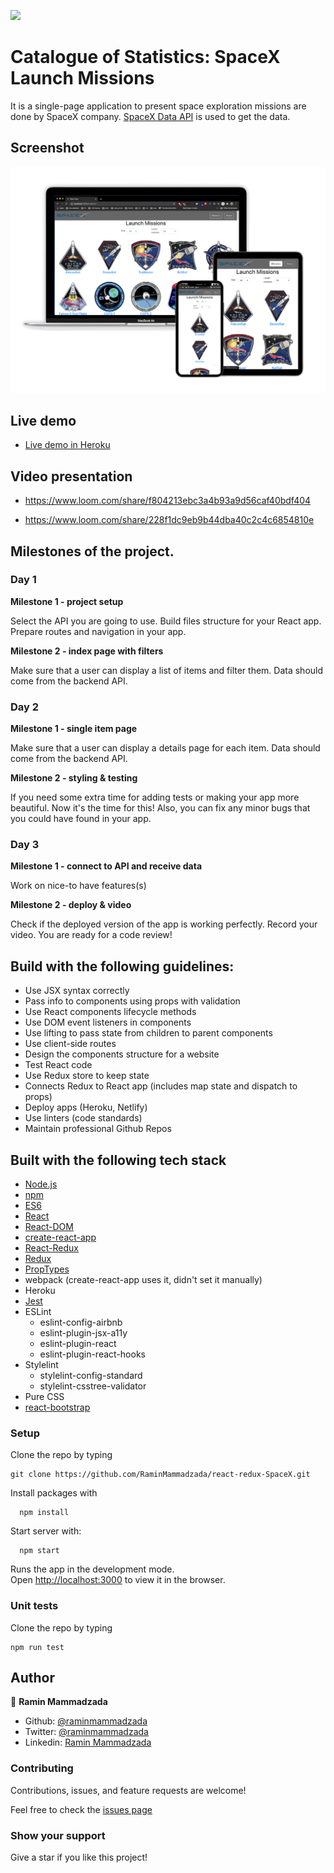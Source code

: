 ![](https://img.shields.io/badge/Microverse-blueviolet)

# Catalogue of Statistics: SpaceX Launch Missions

It is a single-page application to present space exploration missions are done by SpaceX company. [SpaceX Data API](https://docs.spacexdata.com/#intro) is used to get the data. 

## Screenshot

![screenshot](./docs/images/screenshot.png)


## Live demo

- [Live demo in Heroku](https://spacex-react-redux.herokuapp.com)

## Video presentation

  - https://www.loom.com/share/f804213ebc3a4b93a9d56caf40bdf404

  - https://www.loom.com/share/228f1dc9eb9b44dba40c2c4c6854810e


## Milestones of the project.

### Day 1

**Milestone 1 - project setup**

Select the API you are going to use. Build files structure for your React app. Prepare routes and navigation in your app.

**Milestone 2 - index page with filters**

Make sure that a user can display a list of items and filter them. Data should come from the backend API.

### Day 2

**Milestone 1 - single item page**

Make sure that a user can display a details page for each item. Data should come from the backend API.

**Milestone 2 - styling & testing**

If you need some extra time for adding tests or making your app more beautiful. Now it's the time for this! Also, you can fix any minor bugs that you could have found in your app.

### Day 3

**Milestone 1 - connect to API and receive data**

Work on nice-to have features(s)

**Milestone 2 - deploy & video**

Check if the deployed version of the app is working perfectly. Record your video. You are ready for a code review!

## Build with the following guidelines: 

- Use JSX syntax correctly
- Pass info to components using props with validation
- Use React components lifecycle methods
- Use DOM event listeners in components
- Use lifting to pass state from children to parent components
- Use client-side routes
- Design the components structure for a website
- Test React code
- Use Redux store to keep state
- Connects Redux to React app (includes map state and dispatch to props)
- Deploy apps (Heroku, Netlify)
- Use linters (code standards)
- Maintain professional Github Repos

## Built with the following tech stack

- [Node.js](www.nodejs.org)
- [npm](https://www.npmjs.com/)
- [ES6](http://es6-features.org/) 
- [React](https://reactjs.org/)
- [React-DOM](https://reactjs.org/docs/react-dom.html)
- [create-react-app](https://github.com/facebook/create-react-app)
- [React-Redux](https://github.com/reduxjs/react-redux)
- [Redux](https://github.com/reduxjs/redux)
- [PropTypes](https://www.npmjs.com/package/prop-types)
- webpack (create-react-app uses it, didn't set it manually)
- Heroku
- [Jest](https://jestjs.io/)
- ESLint
  - eslint-config-airbnb
  - eslint-plugin-jsx-a11y
  - eslint-plugin-react
  - eslint-plugin-react-hooks
- Stylelint
  - stylelint-config-standard
  - stylelint-csstree-validator
- Pure CSS
- [react-bootstrap](https://react-bootstrap.netlify.app/)


### Setup

Clone the repo by typing

```
git clone https://github.com/RaminMammadzada/react-redux-SpaceX.git
```

Install packages with

```
  npm install
```

Start server with:

```
  npm start
```
Runs the app in the development mode.\
Open [http://localhost:3000](http://localhost:3000) to view it in the browser.


### Unit tests

Clone the repo by typing

```
npm run test

```

## Author

👤 **Ramin Mammadzada**

- Github: [@raminmammadzada](https://github.com/raminmammadzada)
- Twitter: [@raminmammadzada](https://twitter.com/raminmammadzada)
- Linkedin: [Ramin Mammadzada](https://www.linkedin.com/in/raminmammadzada/)

### Contributing

Contributions, issues, and feature requests are welcome!

Feel free to check the [issues page](https://github.com/RaminMammadzada/react-redux-SpaceX/issues)

### Show your support

Give a star if you like this project!





